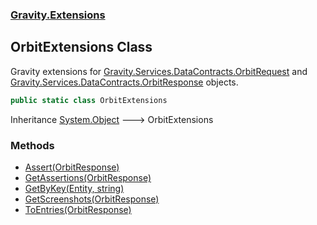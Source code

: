 ### [Gravity.Extensions](./Gravity-Extensions.md 'Gravity.Extensions')
## OrbitExtensions Class
Gravity extensions for [Gravity.Services.DataContracts.OrbitRequest](https://docs.microsoft.com/en-us/dotnet/api/Gravity.Services.DataContracts.OrbitRequest 'Gravity.Services.DataContracts.OrbitRequest') and [Gravity.Services.DataContracts.OrbitResponse](https://docs.microsoft.com/en-us/dotnet/api/Gravity.Services.DataContracts.OrbitResponse 'Gravity.Services.DataContracts.OrbitResponse') objects.  
```csharp
public static class OrbitExtensions
```
Inheritance [System.Object](https://docs.microsoft.com/en-us/dotnet/api/System.Object 'System.Object') &#129106; OrbitExtensions  
### Methods
- [Assert(OrbitResponse)](./Gravity-Extensions-OrbitExtensions-Assert(OrbitResponse).md 'Gravity.Extensions.OrbitExtensions.Assert(OrbitResponse)')
- [GetAssertions(OrbitResponse)](./Gravity-Extensions-OrbitExtensions-GetAssertions(OrbitResponse).md 'Gravity.Extensions.OrbitExtensions.GetAssertions(OrbitResponse)')
- [GetByKey(Entity, string)](./Gravity-Extensions-OrbitExtensions-GetByKey(Entity_string).md 'Gravity.Extensions.OrbitExtensions.GetByKey(Entity, string)')
- [GetScreenshots(OrbitResponse)](./Gravity-Extensions-OrbitExtensions-GetScreenshots(OrbitResponse).md 'Gravity.Extensions.OrbitExtensions.GetScreenshots(OrbitResponse)')
- [ToEntries(OrbitResponse)](./Gravity-Extensions-OrbitExtensions-ToEntries(OrbitResponse).md 'Gravity.Extensions.OrbitExtensions.ToEntries(OrbitResponse)')
